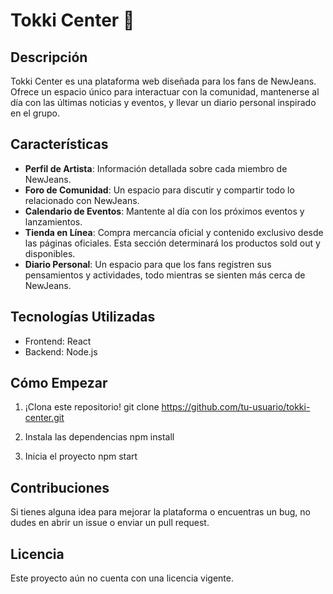 # Tokki Center 🐰

## Descripción

Tokki Center es una plataforma web diseñada para los fans de NewJeans. Ofrece un espacio único para interactuar con la comunidad, mantenerse al día con las últimas noticias y eventos, y llevar un diario personal inspirado en el grupo.

## Características

- **Perfil de Artista**: Información detallada sobre cada miembro de NewJeans.
- **Foro de Comunidad**: Un espacio para discutir y compartir todo lo relacionado con NewJeans.
- **Calendario de Eventos**: Mantente al día con los próximos eventos y lanzamientos.
- **Tienda en Línea**: Compra mercancía oficial y contenido exclusivo desde las páginas oficiales. Esta sección determinará los productos sold out y disponibles.
- **Diario Personal**: Un espacio para que los fans registren sus pensamientos y actividades, todo mientras se sienten más cerca de NewJeans.

## Tecnologías Utilizadas

- Frontend: React
- Backend: Node.js

## Cómo Empezar

1. ¡Clona este repositorio!
git clone https://github.com/tu-usuario/tokki-center.git

2. Instala las dependencias
npm install

3. Inicia el proyecto
npm start

## Contribuciones

Si tienes alguna idea para mejorar la plataforma o encuentras un bug, no dudes en abrir un issue o enviar un pull request.

## Licencia

Este proyecto aún no cuenta con una licencia vigente.
